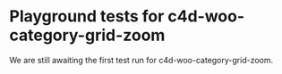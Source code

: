 # Playground tests for c4d-woo-category-grid-zoom
We are still awaiting the first test run for c4d-woo-category-grid-zoom.
